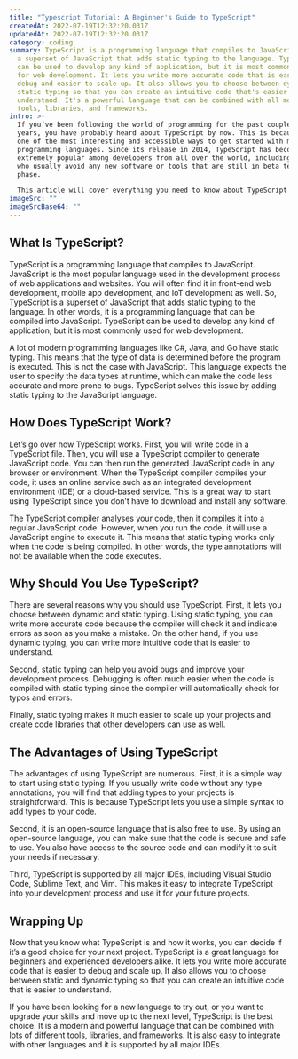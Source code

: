 ```yaml
---
title: "Typescript Tutorial: A Beginner's Guide to TypeScript"
createdAt: 2022-07-19T12:32:20.031Z
updatedAt: 2022-07-19T12:32:20.031Z
category: coding
summary: TypeScript is a programming language that compiles to JavaScript. It is
  a superset of JavaScript that adds static typing to the language. TypeScript
  can be used to develop any kind of application, but it is most commonly used
  for web development. It lets you write more accurate code that is easier to
  debug and easier to scale up. It also allows you to choose between dynamic and
  static typing so that you can create an intuitive code that's easier to
  understand. It's a powerful language that can be combined with all modern
  tools, libraries, and frameworks.
intro: >-
  If you’ve been following the world of programming for the past couple of
  years, you have probably heard about TypeScript by now. This is because it’s
  one of the most interesting and accessible ways to get started with modern
  programming languages. Since its release in 2014, TypeScript has become
  extremely popular among developers from all over the world, including those
  who usually avoid any new software or tools that are still in beta testing
  phase. 

  This article will cover everything you need to know about TypeScript and why exactly this language has caught the attention of so many programmers. It also includes a list of tutorials on how to get started with TypeScript as fast as possible so that you can use it effectively in your future projects as well.
imageSrc: ""
imageSrcBase64: ""
---
```


## What Is TypeScript?

TypeScript is a programming language that compiles to JavaScript. JavaScript is the most popular language used in the development process of web applications and websites. You will often find it in front-end web development, mobile app development, and IoT development as well. So, TypeScript is a superset of JavaScript that adds static typing to the language. In other words, it is a programming language that can be compiled into JavaScript. TypeScript can be used to develop any kind of application, but it is most commonly used for web development.

A lot of modern programming languages like C#, Java, and Go have static typing. This means that the type of data is determined before the program is executed. This is not the case with JavaScript. This language expects the user to specify the data types at runtime, which can make the code less accurate and more prone to bugs. TypeScript solves this issue by adding static typing to the JavaScript language.

## How Does TypeScript Work?

Let’s go over how TypeScript works. First, you will write code in a TypeScript file. Then, you will use a TypeScript compiler to generate JavaScript code. You can then run the generated JavaScript code in any browser or environment. When the TypeScript compiler compiles your code, it uses an online service such as an integrated development environment (IDE) or a cloud-based service. This is a great way to start using TypeScript since you don’t have to download and install any software.

The TypeScript compiler analyses your code, then it compiles it into a regular JavaScript code. However, when you run the code, it will use a JavaScript engine to execute it. This means that static typing works only when the code is being compiled. In other words, the type annotations will not be available when the code executes.

## Why Should You Use TypeScript?

There are several reasons why you should use TypeScript. First, it lets you choose between dynamic and static typing. Using static typing, you can write more accurate code because the compiler will check it and indicate errors as soon as you make a mistake. On the other hand, if you use dynamic typing, you can write more intuitive code that is easier to understand.

Second, static typing can help you avoid bugs and improve your development process. Debugging is often much easier when the code is compiled with static typing since the compiler will automatically check for typos and errors.

Finally, static typing makes it much easier to scale up your projects and create code libraries that other developers can use as well.

## The Advantages of Using TypeScript

The advantages of using TypeScript are numerous. First, it is a simple way to start using static typing. If you usually write code without any type annotations, you will find that adding types to your projects is straightforward. This is because TypeScript lets you use a simple syntax to add types to your code.

Second, it is an open-source language that is also free to use. By using an open-source language, you can make sure that the code is secure and safe to use. You also have access to the source code and can modify it to suit your needs if necessary.

Third, TypeScript is supported by all major IDEs, including Visual Studio Code, Sublime Text, and Vim. This makes it easy to integrate TypeScript into your development process and use it for your future projects.

## Wrapping Up

Now that you know what TypeScript is and how it works, you can decide if it’s a good choice for your next project. TypeScript is a great language for beginners and experienced developers alike. It lets you write more accurate code that is easier to debug and scale up. It also allows you to choose between static and dynamic typing so that you can create an intuitive code that is easier to understand.

If you have been looking for a new language to try out, or you want to upgrade your skills and move up to the next level, TypeScript is the best choice. It is a modern and powerful language that can be combined with lots of different tools, libraries, and frameworks. It is also easy to integrate with other languages and it is supported by all major IDEs.
